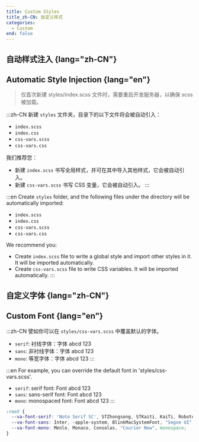 ```yaml
---
title: Custom Styles
title_zh-CN: 自定义样式
categories:
  - Custom
end: false
---
```


## 自动样式注入 {lang="zh-CN"}

## Automatic Style Injection {lang="en"}

> 仅首次新建 styles/index.scss 文件时，需要重启开发服务器，以确保 scss 被加载。

:::zh-CN
新建 `styles` 文件夹，目录下的以下文件将会被自动引入：

- `index.scss`
- `index.css`
- `css-vars.scss`
- `css-vars.css`

我们推荐您：

- 新建 `index.scss` 书写全局样式，并可在其中导入其他样式，它会被自动引入。
- 新建 `css-vars.scss` 书写 CSS 变量，它会被自动引入。
:::

:::en
Create `styles` folder, and the following files under the directory will be automatically imported:

- `index.scss`
- `index.css`
- `css-vars.scss`
- `css-vars.css`

We recommend you:

- Create `index.scss` file to write a global style and import other styles in it. It will be imported automatically.
- Create `css-vars.scss` file to write CSS variables. It will be imported automatically.
:::

## 自定义字体 {lang="zh-CN"}

## Custom Font {lang="en"}

:::zh-CN
譬如你可以在 `styles/css-vars.scss` 中覆盖默认的字体。

- `serif`: 衬线字体：<span font="serif">字体 abcd 123</span>
- `sans`: 非衬线字体：<span font="sans">字体 abcd 123</span>
- `mono`: 等宽字体：<span font="mono">字体 abcd 123</span>
:::

:::en
For example, you can override the default font in 'styles/css-vars.scss'.

- `serif`: serif font: <span font="serif">Font abcd 123</span>
- `sans`: sans-serif font: <span font="sans">Font abcd 123</span>
- `mono`: monospaced font: <span font="mono">Font abcd 123</span>
:::

```scss
:root {
  --va-font-serif: 'Noto Serif SC', STZhongsong, STKaiti, KaiTi, Roboto, serif;
  --va-font-sans: Inter, -apple-system, BlinkMacSystemFont, "Segoe UI", Roboto, Oxygen, Ubuntu, Cantarell, "Fira Sans", "Droid Sans", "Helvetica Neue", sans-serif;
  --va-font-mono: Menlo, Monaco, Consolas, "Courier New", monospace;
}
```
